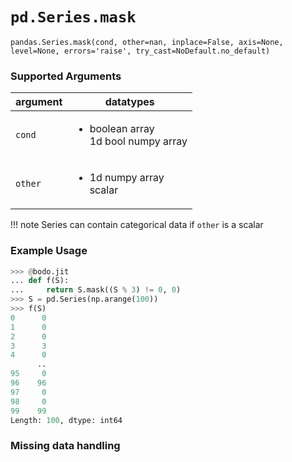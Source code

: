 # `pd.Series.mask`

`pandas.Series.mask(cond, other=nan, inplace=False, axis=None, level=None, errors='raise', try_cast=NoDefault.no_default)`

### Supported Arguments

| argument | datatypes |
|----------|----------------------------------------------------------------------|
| `cond` | <ul><li> boolean array </li></li> 1d bool numpy array </li></ul> |
| `other` | <ul><li> 1d numpy array </li></li> scalar </li></ul> |

!!! note
Series can contain categorical data if `other` is a scalar

### Example Usage

```py
>>> @bodo.jit
... def f(S):
...     return S.mask((S % 3) != 0, 0)
>>> S = pd.Series(np.arange(100))
>>> f(S)
0      0
1      0
2      0
3      3
4      0
      ..
95     0
96    96
97     0
98     0
99    99
Length: 100, dtype: int64
```

### Missing data handling
